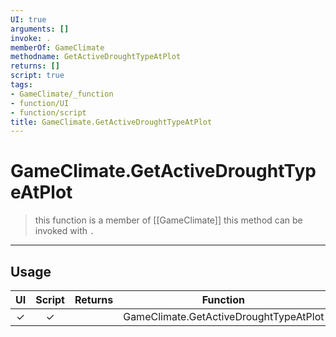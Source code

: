 ```yaml
---
UI: true
arguments: []
invoke: .
memberOf: GameClimate
methodname: GetActiveDroughtTypeAtPlot
returns: []
script: true
tags:
- GameClimate/_function
- function/UI
- function/script
title: GameClimate.GetActiveDroughtTypeAtPlot
---
```

# GameClimate.GetActiveDroughtTypeAtPlot
> this function is a member of [[GameClimate]]
> this method can be invoked with `.`
-----
## Usage
|  UI | Script | Returns | Function | Arguments |
|:---:|:------:|-------:|:--------:|:---------|
|✓|✓||GameClimate.GetActiveDroughtTypeAtPlot||

